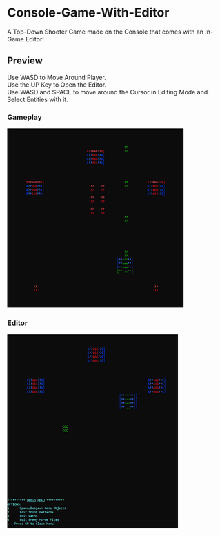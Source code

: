 # Console-Game-With-Editor
 A Top-Down Shooter Game made on the Console that comes with an In-Game Editor! 

## Preview
Use WASD to Move Around Player. <br />
Use the UP Key to Open the Editor. <br />
Use WASD and SPACE to move around the Cursor in Editing Mode and Select Entities with it. <br />

### Gameplay
![alt text](/assets/pic1.png?raw=true) <br />

### Editor
![alt text](/assets/pic2.png?raw=true) <br />

